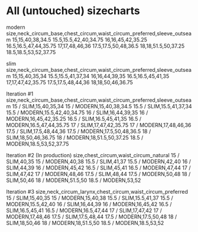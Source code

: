 # All (untouched) sizecharts

modern
size,neck_circum_base,chest_circum,waist_circum_preferred,sleeve_outseam
15,15,40,38,34.5
15.5,15.5,42,40,34.75
16,16,45,42,35.25
16.5,16.5,47,44,35.75
17,17,48,46,36
17.5,17.5,50,48,36.5
18,18,51.5,50,37.25
18.5,18.5,53,52,37.75

slim
size,neck_circum_base,chest_circum,waist_circum_preferred,sleeve_outseam
15,15,40,35,34
15.5,15.5,41,37,34
16,16,44,39,35
16.5,16.5,45,41,35
17,17,47,42,35.75
17.5,17.5,48,44,36
18,18,50,46,36.75

Iteration #1
size,neck_circum_base,chest_circum,waist_circum_preferred,sleeve_outseam
15 / SLIM,15,40,35,34
15 / MODERN,15,40,38,34.5
15.5 / SLIM,15.5,41,37,34
15.5 / MODERN,15.5,42,40,34.75
16 / SLIM,16,44,39,35
16 / MODERN,16,45,42,35.25
16.5 / SLIM,16.5,45,41,35
16.5 / MODERN,16.5,47,44,35.75
17 / SLIM,17,47,42,35.75
17 / MODERN,17,48,46,36
17.5 / SLIM,17.5,48,44,36
17.5 / MODERN,17.5,50,48,36.5
18 / SLIM,18,50,46,36.75
18 / MODERN,18,51.5,50,37.25
18.5 / MODERN,18.5,53,52,37.75

Iteration #2 (In production)
size,chest_circum,waist_circum_natural
15 / SLIM,40,35
15 / MODERN,40,38
15.5 / SLIM,41,37
15.5 / MODERN,42,40
16 / SLIM,44,39
16 / MODERN,45,42
16.5 / SLIM,45,41
16.5 / MODERN,47,44
17 / SLIM,47,42
17 / MODERN,48,46
17.5 / SLIM,48,44
17.5 / MODERN,50,48
18 / SLIM,50,46
18 / MODERN,51.5,50
18.5 / MODERN,53,52

Iteration #3
size,neck_circum_larynx,chest_circum,waist_circum_preferred
15 / SLIM,15,40,35
15 / MODERN,15,40,38
15.5 / SLIM,15.5,41,37
15.5 / MODERN,15.5,42,40
16 / SLIM,16,44,39
16 / MODERN,16,45,42
16.5 / SLIM,16.5,45,41
16.5 / MODERN,16.5,47,44
17 / SLIM,17,47,42
17 / MODERN,17,48,46
17.5 / SLIM,17.5,48,44
17.5 / MODERN,17.5,50,48
18 / SLIM,18,50,46
18 / MODERN,18,51.5,50
18.5 / MODERN,18.5,53,52
